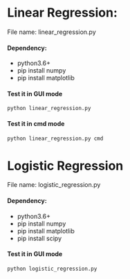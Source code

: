 # Linear Regression:
File name: linear_regression.py
#### Dependency:

- python3.6+
- pip install numpy
- pip install matplotlib

#### Test it in GUI mode

``
python linear_regression.py
``

#### Test it in cmd mode

``
python linear_regression.py cmd
``

# Logistic Regression
File name: logistic_regression.py
#### Dependency:

- python3.6+
- pip install numpy
- pip install matplotlib
- pip install scipy

#### Test it in GUI mode

``
python logistic_regression.py
``
